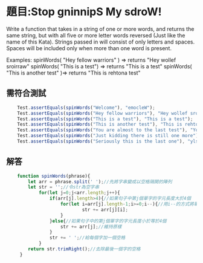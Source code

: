 # 題目:Stop gninnipS My sdroW!
Write a function that takes in a string of one or more words, and returns the same string, but with all five or more letter words reversed (Just like the name of this Kata). Strings passed in will consist of only letters and spaces. Spaces will be included only when more than one word is present.

Examples: spinWords( "Hey fellow warriors" ) => returns "Hey wollef sroirraw" spinWords( "This is a test") => returns "This is a test" spinWords( "This is another test" )=> returns "This is rehtona test"

## 需符合測試
```JavaScript
    Test.assertEquals(spinWords("Welcome"), "emocleW");
    Test.assertEquals(spinWords("Hey fellow warriors"), "Hey wollef sroirraw");
    Test.assertEquals(spinWords("This is a test"), "This is a test");
    Test.assertEquals(spinWords("This is another test"), "This is rehtona test");
    Test.assertEquals(spinWords("You are almost to the last test"), "You are tsomla to the last test");
    Test.assertEquals(spinWords("Just kidding there is still one more"), "Just gniddik ereht is llits one more");
    Test.assertEquals(spinWords("Seriously this is the last one"), "ylsuoireS this is the last one");
```

## 解答
```JavaScript
    function spinWords(phrase){
        let arr = phrase.split(' ');//先將字串變成以空格隔開的陣列
        let str = '';//令str為空字串
            for(let j=0;j<arr.length;j++){
                if(arr[j].length>4){//如果句子中第j個單字的字元長度大於4個
                    for(let i=arr[j].length-1;i>=0;i--){//用i--的方式將單字倒過來
                            str += arr[j][i];
                    }
                }else{//如果句子中的第j個單字的字元長度小於等於4個
                    str += arr[j];//維持原樣
                }
                str += ' ';//給每個字加一個空格
            }
        return str.trimRight();//去除最後一個字的空格
     }
```